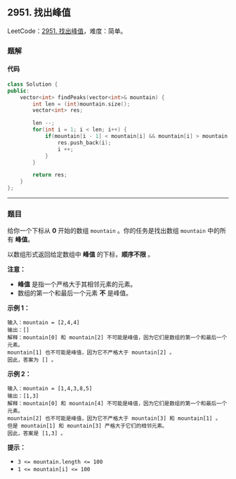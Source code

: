 ## 2951. 找出峰值

LeetCode：[2951. 找出峰值](https://leetcode.cn/problems/find-the-peaks/)，难度：简单。

### 题解

#### 代码

```c++
class Solution {
public:
    vector<int> findPeaks(vector<int>& mountain) {
        int len = (int)mountain.size();
        vector<int> res;

        len --;
        for(int i = 1; i < len; i++) {
            if(mountain[i - 1] < mountain[i] && mountain[i] > mountain[i + 1]) {
                res.push_back(i);
                i ++;
            }
        }

        return res;
    }
};
```



---



### 题目

给你一个下标从 **0** 开始的数组 `mountain` 。你的任务是找出数组 `mountain` 中的所有 **峰值**。

以数组形式返回给定数组中 **峰值** 的下标，**顺序不限** 。

**注意：**

- **峰值** 是指一个严格大于其相邻元素的元素。
- 数组的第一个和最后一个元素 **不** 是峰值。

 

**示例 1：**

```
输入：mountain = [2,4,4]
输出：[]
解释：mountain[0] 和 mountain[2] 不可能是峰值，因为它们是数组的第一个和最后一个元素。
mountain[1] 也不可能是峰值，因为它不严格大于 mountain[2] 。
因此，答案为 [] 。
```

**示例 2：**

```
输入：mountain = [1,4,3,8,5]
输出：[1,3]
解释：mountain[0] 和 mountain[4] 不可能是峰值，因为它们是数组的第一个和最后一个元素。
mountain[2] 也不可能是峰值，因为它不严格大于 mountain[3] 和 mountain[1] 。
但是 mountain[1] 和 mountain[3] 严格大于它们的相邻元素。
因此，答案是 [1,3] 。
```

 

**提示：**

- `3 <= mountain.length <= 100`
- `1 <= mountain[i] <= 100`



